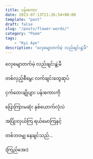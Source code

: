 ```yaml
---
title: ပန်းစကား
date: 2013-07-13T21:26:54+00:00
template: "post"  
draft: false  
slug: "/posts/flower-words/"  
category: "Poem"
tags:
    - "Kyi Aye"
description: "လှေမျောတက်မဲ့ လည်ချင်းနွဲ့မီ"
---
```

လှေမျောတက်မဲ့ လည်ချင်းနွဲ့မီ
  
တစ်လှည့်စီမွှေး လက်ချင်းတွေဆုပ်
  
ငှက်တေးချိုပျား ပန်းစကားကို
  
ပြောကြားမဆုံး နှစ်ယောက်လုံးပဲ
  
အပြုံးလှယ်ကြ ရယ်မောကြနှင့်
  
တစ်ဘဝမျှ နေချင်သည်&#8230;

(ကြည်အေး)